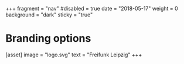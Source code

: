 +++
fragment = "nav"
#disabled = true
date = "2018-05-17"
weight = 0
background = "dark"
sticky = "true"



# Branding options
[asset]
  image = "logo.svg"
  text = "Freifunk Leipzig"
+++
